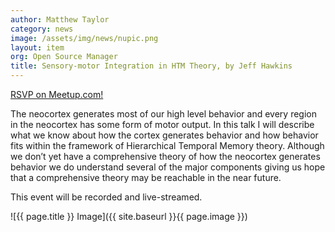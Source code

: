 ```yaml
---
author: Matthew Taylor
category: news
image: /assets/img/news/nupic.png
layout: item
org: Open Source Manager
title: Sensory-motor Integration in HTM Theory, by Jeff Hawkins
---
```


[RSVP on Meetup.com!](http://www.meetup.com/numenta/events/168671932/)

The neocortex generates most of our high level behavior and every region in the
neocortex has some form of motor output.  In this talk I will describe what we
know about how the cortex generates behavior and how behavior fits within the
framework of Hierarchical Temporal Memory theory.  Although we don’t yet have a
comprehensive theory of how the neocortex generates behavior we do understand
several of the major components giving us hope that a comprehensive theory may
be reachable in the near future.

This event will be recorded and live-streamed.

![{{ page.title }} Image]({{ site.baseurl }}{{ page.image }})
